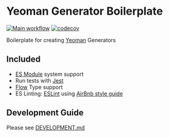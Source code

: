 # Yeoman Generator Boilerplate

[![Main workflow](https://github.com/psychobolt/yeoman-generator-boilerplate/actions/workflows/main.yml/badge.svg)](https://github.com/psychobolt/yeoman-generator-boilerplate/actions/workflows/main.yml)
[![codecov](https://codecov.io/gh/psychobolt/yeoman-generator-boilerplate/branch/main/graph/badge.svg)](https://codecov.io/gh/psychobolt/yeoman-generator-boilerplate/tree/main/src)

Boilerplate for creating [Yeoman](http://yeoman.io) Generators

## Included

- [ES Module](https://nodejs.org/api/esm.html) system support
- Run tests with [Jest](https://facebook.github.io/jest/)
- [Flow](https://flow.org/) Type support
- ES Linting: [ESLint](http://eslint.org/) using [AirBnb style guide](https://github.com/airbnb/javascript)

## Development Guide

Please see [DEVELOPMENT.md](DEVELOPMENT.md)